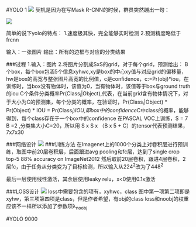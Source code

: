 #YOLO 1
![](https://upload-images.jianshu.io/upload_images/9165719-76383249e3e45ffd.png?imageMogr2/auto-orient/strip%7CimageView2/2/w/1240)
契机是因为在写Mask R-CNN的时候，群员突然蹦出一句：

![](https://upload-images.jianshu.io/upload_images/9165719-6bb585324ed91176.png?imageMogr2/auto-orient/strip%7CimageView2/2/w/1240)

简单的说下yolo的特点：
1.速度极其快，完全能够实时检测
2.预测精度略低于frcnn

输入：一张图片
输出：所有的边框与对应的分类结果

###过程
1.输入：图片
2.将图片分割成SxS的grid，对于每个grid，预测给出：
B个box，每个box包涵5个信息xyhwc,xy是box的中心xy值与对应grid的偏移量，hw是box的高宽与整张图片高宽的比例值，c是confidence，c:=Pr(obj)*iou，在训练时，当box没有物体时，该值为0，当有物体时，该值等于box与ground truth的iou
C个条件分类概率Pr(Class<sub>i</sub>|Object),代表，在当前grid含有物体情况下，对于大小为C的预测集，每个分类的概率，在验证时，Pr(Class<sub>i</sub>|Object) * Pr(Object) * IOU = Pr(Class<sub>i</sub>)*IOU,即box中的confidence*C中class的概率，能够得到，每个class存在于一个box中的confidence
在PASCAL VOC上训练，S = 7 B =2 ,分类集大小C=20，所以用 S x S x （B x 5 + C）的tensor代表预测结果，7x7x30

###网络设计
![](https://upload-images.jianshu.io/upload_images/9165719-bfc047916ab2897f.png?imageMogr2/auto-orient/strip%7CimageView2/2/w/1240)
###训练方法
在Imagenet上的1000个分类上对卷积层进行预训练，取图中前20层卷积层，后面跟进avg pooling和fc层，达到了single crop top-5 88% accuracy on ImageNet2012
然后取前20层卷积，跟进4层卷积，2层fc，由于任务从分类变为了目标检测，所以输入从224<sup>2</sup>改为了448<sup>2</sup>

最后一层使用线性激活，其余层使用leaky relu，x<0使用0.1x激活

###LOSS设计
![](https://upload-images.jianshu.io/upload_images/9165719-126e9bb1d5bd7180.png?imageMogr2/auto-orient/strip%7CimageView2/2/w/1240)
loss中需要包含的项有，xyhwc，class
图中第一项第二项即是xyhw，第三项第四项是class，但是作者希望，有obj的class loss和noobj的权重应该不一样所以添加了参数项λ<sub>noobj</sub>

#YOLO 9000
